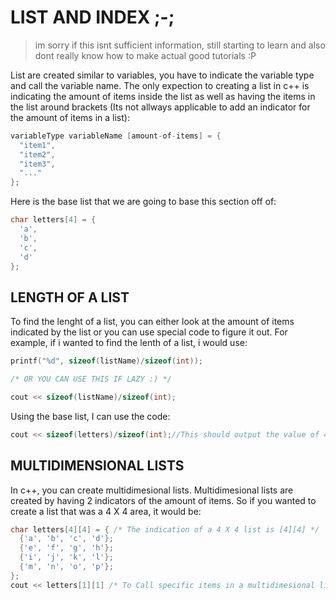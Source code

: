 # LIST AND INDEX ;-;
> im sorry if this isnt sufficient information, still starting to learn and also dont really know how
> to make actual good tutorials :P

List are created similar to variables, you have to indicate the variable type and call the variable name. The only expection to creating a list in c++ is indicating the amount of items inside the list as well as having the
items in the list around brackets (Its not allways applicable to add an indicator for the amount of items in a list):
```cpp
variableType variableName [amount-of-items] = { 
  "item1", 
  "item2", 
  "item3",
  "..."
};
```
Here is the base list that we are going to base this section off of:
```cpp
char letters[4] = {
  'a',
  'b',
  'c',
  'd'
};
```
## LENGTH OF A LIST
To find the lenght of a list, you can either look at the amount of items indicated by the list or you can use special code to figure it out. For example, if i wanted to find the lenth of a list, i would use:
```cpp
printf("%d", sizeof(listName)/sizeof(int));

/* OR YOU CAN USE THIS IF LAZY :) */

cout << sizeof(listName)/sizeof(int);
```
Using the base list, I can use the code:
```cpp
cout << sizeof(letters)/sizeof(int);//This should output the value of 4 since there are 4 items in the list
```
## MULTIDIMENSIONAL LISTS
In c++, you can create multidimesional lists. Multidimesional lists are created by having 2 indicators of the amount of items. So if you wanted to create a list that was a 4 X 4 area, it would be:
```cpp
char letters[4][4] = { /* The indication of a 4 X 4 list is [4][4] */
  {'a', 'b', 'c', 'd'};
  {'e', 'f', 'g', 'h'};
  {'i', 'j', 'k', 'l'};
  {'m', 'n', 'o', 'p'};
};
cout << letters[1][1] /* To Call specific items in a multidimesional list, indicate what list followed up with the placement */
```
